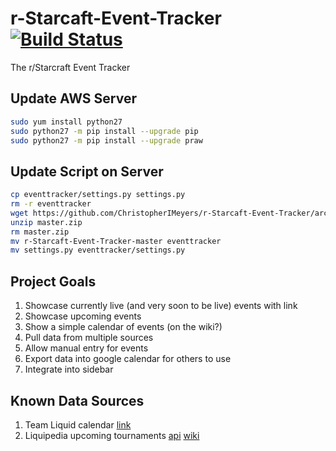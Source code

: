 r-Starcaft-Event-Tracker [![Build Status](https://travis-ci.org/ChristopherIMeyers/r-Starcaft-Event-Tracker.png?branch=master)](https://travis-ci.org/ChristopherIMeyers/r-Starcaft-Event-Tracker)
========================

The r/Starcraft Event Tracker

Update AWS Server
---
```bash
sudo yum install python27
sudo python27 -m pip install --upgrade pip
sudo python27 -m pip install --upgrade praw
```

Update Script on Server
---
```bash
cp eventtracker/settings.py settings.py
rm -r eventtracker
wget https://github.com/ChristopherIMeyers/r-Starcaft-Event-Tracker/archive/master.zip
unzip master.zip
rm master.zip
mv r-Starcaft-Event-Tracker-master eventtracker
mv settings.py eventtracker/settings.py
```

Project Goals
---

1. Showcase currently live (and very soon to be live) events with link
2. Showcase upcoming events
3. Show a simple calendar of events (on the wiki?)
4. Pull data from multiple sources
5. Allow manual entry for events
5. Export data into google calendar for others to use
6. Integrate into sidebar


Known Data Sources
---

1. Team Liquid calendar [link](http://www.teamliquid.net/calendar/2014/01/)
2. Liquipedia upcoming tournaments [api](http://wiki.teamliquid.net/starcraft2/api.php?format=txt&action=query&titles=Liquipedia:Tournament_News&prop=revisions&rvprop=content) [wiki](http://wiki.teamliquid.net/starcraft2/Liquipedia:Tournament_News)


